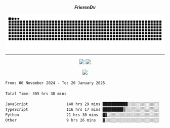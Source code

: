 ***<p align="center">FrierenDv</p>***

<div align="center">
  <picture>
      <source
    media="(prefers-color-scheme: dark)"
      srcset="https://raw.githubusercontent.com/platane/snk/output/github-contribution-grid-snake-dark.svg"
      />
    <source
      media="(prefers-color-scheme: light)"
      srcset="https://raw.githubusercontent.com/xct007/xct007/output/github-contribution-grid-snake.svg"
      />
    <img
      alt="Snake"
      src="https://raw.githubusercontent.com/xct007/xct007/output/github-contribution-grid-snake.svg"
      />
  </picture>

</div>

___
<p align="center">
  <img src="https://readme-stats-blush-eta.vercel.app/api/top-langs/?username=xct007&layout=compact" />
  <img src="https://readme-stats-blush-eta.vercel.app/api?username=xct007&show_icons=true&theme=transparent&hide_title=true&include_all_commits=true" />
</p>

<p align="center">
  <img src="https://github-profile-trophy.vercel.app/?username=xct007&theme=light&margin-w=15" />
</p>
<!--START_SECTION:waka-->

```txt
From: 06 November 2024 - To: 20 January 2025

Total Time: 305 hrs 38 mins

JavaScript                 140 hrs 29 mins ███████████░░░░░░░░░░░░░░   44.59 %
TypeScript                 116 hrs 17 mins █████████▒░░░░░░░░░░░░░░░   36.91 %
Python                     21 hrs 30 mins  █▓░░░░░░░░░░░░░░░░░░░░░░░   06.83 %
Other                      9 hrs 26 mins   ▓░░░░░░░░░░░░░░░░░░░░░░░░   03.00 %
```

<!--END_SECTION:waka-->
